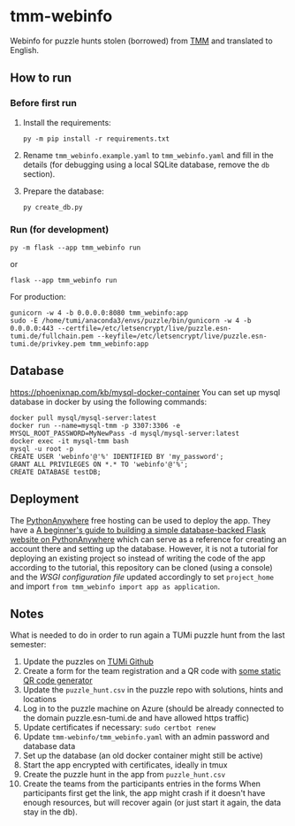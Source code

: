 # tmm-webinfo

Webinfo for puzzle hunts stolen (borrowed) from [TMM](https://github.com/Tabor-Mladych-Matematiku/tmm-webinfo) and translated to English.

## How to run

### Before first run

1. Install the requirements:
   ```shell
   py -m pip install -r requirements.txt
   ```
2. Rename `tmm_webinfo.example.yaml` to `tmm_webinfo.yaml` and fill in the details (for debugging using a local SQLite database, remove
   the `db` section).

3. Prepare the database:
    ```shell
    py create_db.py
    ```

### Run (for development)

```shell
py -m flask --app tmm_webinfo run 
```
or
```shell
flask --app tmm_webinfo run
```

For production:
```shell
gunicorn -w 4 -b 0.0.0.0:8080 tmm_webinfo:app
sudo -E /home/tumi/anaconda3/envs/puzzle/bin/gunicorn -w 4 -b 0.0.0.0:443 --certfile=/etc/letsencrypt/live/puzzle.esn-tumi.de/fullchain.pem --keyfile=/etc/letsencrypt/live/puzzle.esn-tumi.de/privkey.pem tmm_webinfo:app
```

## Database
https://phoenixnap.com/kb/mysql-docker-container
You can set up mysql database in docker by using the following commands:
```shell
docker pull mysql/mysql-server:latest
docker run --name=mysql-tmm -p 3307:3306 -e MYSQL_ROOT_PASSWORD=MyNewPass -d mysql/mysql-server:latest
docker exec -it mysql-tmm bash
mysql -u root -p
CREATE USER 'webinfo'@'%' IDENTIFIED BY 'my_password';
GRANT ALL PRIVILEGES ON *.* TO 'webinfo'@'%';
CREATE DATABASE testDB;
```

## Deployment

The [PythonAnywhere](https://eu.pythonanywhere.com/) free hosting can be used to deploy the app. They have a [A beginner's guide to building a simple database-backed Flask website on PythonAnywhere](https://blog.pythonanywhere.com/121/) which can serve as a reference for creating an account there and setting up the database. However, it is not a tutorial for deploying an existing project so instead of writing the code of the app according to the tutorial, this repository can be cloned (using a console) and the *WSGI configuration file* updated accordingly to set `project_home` and import `from tmm_webinfo import app as application`.

## Notes
What is needed to do in order to run again a TUMi puzzle hunt from the last semester:
1. Update the puzzles on [TUMi Github](https://github.com/esn-tumi/puzzle-hunt)
2. Create a form for the team registration and a QR code with [some static QR code generator](https://www.qrcode-monkey.com)
3. Update the `puzzle_hunt.csv` in the puzzle repo with solutions, hints and locations
4. Log in to the puzzle machine on Azure (should be already connected to the domain puzzle.esn-tumi.de and have allowed https traffic)
5. Update certificates if necessary: `sudo certbot renew`
6. Update `tmm-webinfo/tmm_webinfo.yaml` with an admin password and database data
7. Set up the database (an old docker container might still be active)
8. Start the app encrypted with certificates, ideally in tmux
9. Create the puzzle hunt in the app from `puzzle_hunt.csv`
10. Create the teams from the participants entries in the forms
When participants first get the link, the app might crash if it doesn't have enough resources, but will recover again (or just start it again, the data stay in the db).
